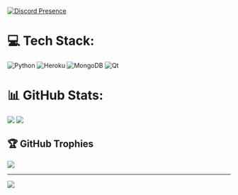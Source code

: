 [![Discord Presence](https://lanyard.cnrad.dev/api/609733389624410122?borderRadius=10px&idleMessage=Nenhuma%20atividade)](https://discord.com/users/609733389624410122)

# 💻 Tech Stack:
![Python](https://img.shields.io/badge/python-3670A0?style=for-the-badge&logo=python&logoColor=ffdd54) ![Heroku](https://img.shields.io/badge/heroku-%23430098.svg?style=for-the-badge&logo=heroku&logoColor=white) ![MongoDB](https://img.shields.io/badge/MongoDB-%234ea94b.svg?style=for-the-badge&logo=mongodb&logoColor=white) ![Qt](https://img.shields.io/badge/Qt-%23217346.svg?style=for-the-badge&logo=Qt&logoColor=white)

# 📊 GitHub Stats:
![](https://github-readme-stats.vercel.app/api?username=Ygor-gif&theme=omni&hide_border=false&include_all_commits=true&count_private=false) 
![](https://github-readme-stats.vercel.app/api/top-langs/?username=Ygor-gif&theme=omni&hide_border=false&include_all_commits=true&count_private=false&layout=compact)

## 🏆 GitHub Trophies
![](https://github-profile-trophy.vercel.app/?username=Ygor-gif&theme=radical&no-frame=false&no-bg=true&margin-w=4)

---
[![](https://visitcount.itsvg.in/api?id=Ygor-gif&icon=5&color=1)](https://visitcount.itsvg.in)

<!-- Proudly created with GPRM (https://gprm.itsvg.in) -->
